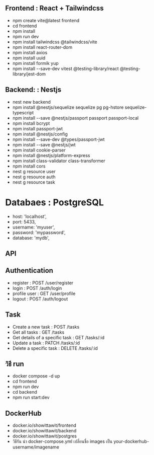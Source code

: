 ## Frontend : React + Tailwindcss
* npm create vite@latest frontend
* cd frontend
* npm install
* npm run dev
* npm install tailwindcss @tailwindcss/vite
* npm install react-router-dom
* npm install axios
* npm install uuid
* npm install formik yup
* npm install --save-dev vitest @testing-library/react @testing-library/jest-dom

## Backend: : Nestjs
* nest new backend
* npm install @nestjs/sequelize sequelize pg pg-hstore sequelize-typescript
* npm install --save @nestjs/passport passport passport-local
* npm install bcrypt
* npm install passport-jwt
* npm install @nestjs/config
* npm install --save-dev @types/passport-jwt
* npm install --save @nestjs/jwt
* npm install cookie-parser
* npm install @nestjs/platform-express
* npm install class-validator class-transformer
* npm install cors
* nest g resource user
* nest g resource auth
* nest g resource task

# Databaes : PostgreSQL
* host: 'localhost',
* port: 5433,
* username: 'myuser',
* password: 'mypassword',
* database: 'mydb',

## API
## Authentication
* register : POST /user/register
* login : POST /auth/login
* profile user : GET /user/profile
* logout : POST /auth/logout

## Task
* Create a new task : POST  /tasks
* Get all tasks : GET  /tasks
* Get details of a specific task : GET  /tasks/:id
* Update a task : PATCH  /tasks/:id
* Delete a specific task : DELETE  /tasks/:id
## วิธี run
* docker compose -d up
* cd frontend
* npm run dev
* cd backend
* npm run start:dev

## DockerHub
* docker.io/showittawit/frontend
* docker.io/showittawit/backend
* docker.io/showittawit/postgres
* วิธีรัน นำ docker-compose.yml เปลี่ยนชื่อ images เป็น your-dockerhub-username/imagename


